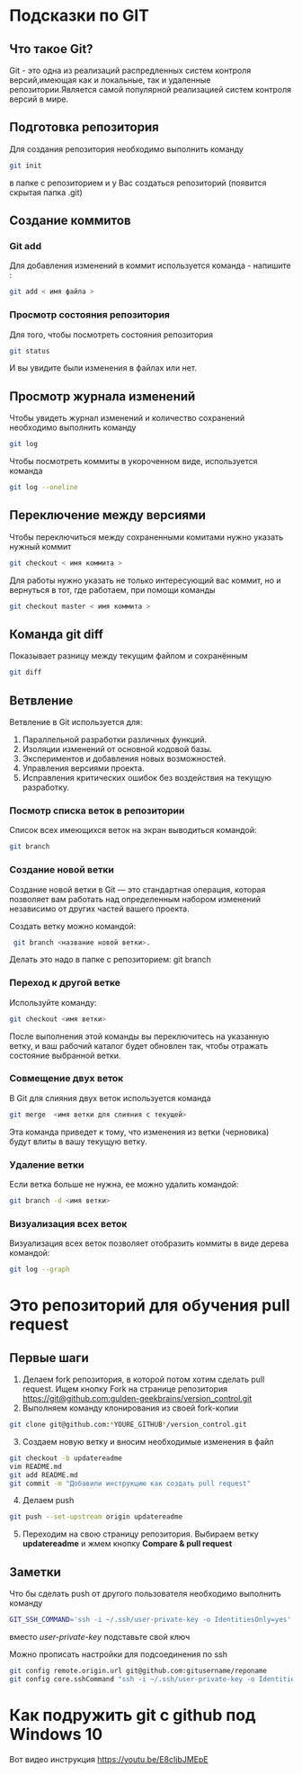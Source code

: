 # Подсказки по GIT

## Что такое Git? 
Git - это одна из реализаций распредленных систем контроля версий,имеющая как и локальные, так и удаленные репозитории.Является самой популярной реализацией систем контроля версий в мире.

## Подготовка репозитория
Для создания репозитория необходимо выполнить команду
```sh
git init
```
в папке с репозиторием и у Вас создаться репозиторий (появится скрытая папка .git)

## Создание коммитов

### Git add
Для добавления изменений в коммит используется команда - напишите :
```sh
git add < имя файла > 
```

### Просмотр состояния репозитория
Для того, чтобы посмотреть состояния репозитория 
```sh
git status 
```
И вы увидите были изменения  в файлах или нет.

## Просмотр журнала изменений

 
 Чтобы увидеть журнал изменений и количество сохранений необходимо выполнить команду 
 ```sh
 git log
 ```
 
Чтобы посмотреть коммиты в укороченном виде, используется команда
```sh 
git log --oneline
```
## Переключение между версиями
Чтобы переключиться между сохраненными комитами нужно указать  нужный коммит
```sh
git checkout < имя коммита >
```
Для работы нужно указать не только
интересующий вас коммит, но и вернуться  в тот, где работаем, при помощи команды
```sh
git checkout master < имя коммита >
```
## Команда git diff
Показывает разницу между текущим файлом
и сохранённым
```sh 
git diff
```
## Ветвление

Ветвление в Git используется для:

1. Параллельной разработки различных функций.
2. Изоляции изменений от основной кодовой базы.
3. Экспериментов и добавления новых возможностей.
4. Управления версиями проекта.
5. Исправления критических ошибок без воздействия на текущую разработку.

### Посмотр списка веток в репозитории

Список всех имеющихся веток на экран выводиться командой:
```sh
git branch
```

### Создание новой ветки

Создание новой ветки в Git — это стандартная операция, которая позволяет вам работать над определенным набором изменений независимо от других частей вашего проекта.

Создать ветку можно командой:
```sh
 git branch <название новой ветки>.
 ```
Делать это надо в папке с репозиторием: 
git branch

### Переход к другой ветке
 
 Используйте команду:
```sh
git checkout <имя ветки>
``` 

После выполнения этой команды вы переключитесь на указанную ветку, и ваш рабочий каталог будет обновлен так, чтобы отражать состояние выбранной ветки.

### Совмещение двух веток

В Git для слияния двух веток используется команда
```sh 
git merge  <имя ветки для слияния с текущей>
```
Эта команда приведет к тому, что изменения из ветки (черновика) будут влиты в вашу текущую ветку.

### Удаление ветки

Если ветка больше не нужна, ее можно удалить командой:
```sh
git branch -d <имя ветки>
```

### Визуализация всех веток

Визуализация всех веток позволяет отобразить коммиты в виде дерева командой:
```sh
git log --graph
```

# Это репозиторий для обучения pull request

## Первые шаги

1. Делаем fork репозитория, в которой потом хотим сделать pull request. Ищем кнопку Fork на странице репозитория <https://git@github.com:gulden-geekbrains/version_control.git>
2. Выполняем команду клонирования из своей fork-копии
```sh
git clone git@github.com:*YOURE_GITHUB*/version_control.git
```
3. Создаем новую ветку и вносим необходимые изменения в файл
```sh
git checkout -b updatereadme
vim README.md
git add README.md
git commit -m "Добавили инструкцию как создать pull request"
```
4. Делаем push  
```sh
git push --set-upstream origin updatereadme
```
5. Переходим на свою страницу репозитория. Выбираем ветку **updatereadme** и жмем кнопку **Compare & pull request**

## Заметки

Что бы сделать push от другого пользователя необходимо выполнить команду
```sh
GIT_SSH_COMMAND='ssh -i ~/.ssh/user-private-key -o IdentitiesOnly=yes' git push git@github.com:gulden-geekbrains/version_control.git
```

вместо *user-private-key* подставьте свой ключ

Можно прописать настройки для подсоединения по ssh
```sh
git config remote.origin.url git@github.com:gitusername/reponame
git config core.sshCommand "ssh -i ~/.ssh/user-private-key -o IdentitiesOnly=yes"
```

# Как подружить git с github под Windows 10

Вот видео инструкция https://youtu.be/E8cIjbJMEpE 